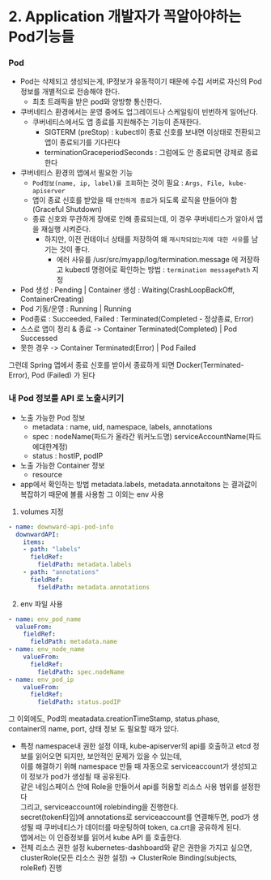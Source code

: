 # 2. Application 개발자가 꼭알아야하는 Pod기능들

### Pod

* Pod는 삭제되고 생성되는게, IP정보가 유동적이기 때문에 수집 서버로 자신의 Pod 정보를 개별적으로 전송해야 한다.
  * 최초 트래픽을 받은 pod와 양방향 통신한다.
* 쿠버네티스 환경에서는 운영 중에도 업그레이드나 스케일링이 빈번하게 일어난다.
  * 쿠버네티스에서도 앱 종료를 지원해주는 기능이 존재한다.
    * SIGTERM (preStop) : kubectl이 종료 신호를 보내면 이상태로 전환되고 앱이 종료되기를 기다린다
    * terminationGraceperiodSeconds : 그럼에도 안 종료되면 강제로 종료한다
* 쿠버네티스 환경의 앱에서 필요한 기능
  * `Pod정보(name, ip, label)를 조회`하는 것이 필요 : `Args, File, kube-apiserver`
  * 앱이 종료 신호를 받았을 때 `안전하게 종료`가 되도록 로직을 만들어야 함 (Graceful Shutdown)
  * 종료 신호와 무관하게 장애로 인해 종료되는데, 이 경우 쿠버네티스가 알아서 앱을 재실행 시켜준다.
    * 하지만, 이전 컨테이너 상태를 저장하여 왜 `재시작되었는지에 대한 사유`를 남기는 것이 좋다.
      * 에러 사유를 /usr/src/myapp/log/termination.message 에 저장하고 kubectl 명령어로 확인하는 방법 : `termination messagePath` 지정
* Pod 생성 : Pending | Container 생성 : Waiting(CrashLoopBackOff, ContainerCreating)
* Pod 기동/운영 : Running | Running
* Pod종료 : Succeeded, Failed : Terminated(Completed - 정상종료, Error)
* 스스로 앱이 정리 & 종료 -> Container Terminated(Completed) | Pod Successed
* 못한 경우 -> Container Terminated(Error) | Pod Failed

그런데 Spring 앱에서 종료 신호를 받아서 종료하게 되면 Docker(Terminated-Error), Pod (Failed) 가 된다

### 내 Pod 정보를 API 로 노출시키기

* 노출 가능한 Pod 정보
  * metadata : name, uid, namespace, labels, annotations
  * spec : nodeName(파드가 올라간 워커노드명) serviceAccountName(파드에대한계정)
  * status : hostIP, podIP
* 노출 가능한 Container 정보
  * resource
* app에서 확인하는 방법 metadata.labels, metadata.annotaitons 는 결과값이 복잡하기 때문에 볼륨 사용함 그 이외는 env 사용

1. volumes 지정

```yaml
- name: downward-api-pod-info
  downwardAPI:
    items:
    - path: "labels"
      fieldRef:
        fieldPath: metadata.labels
    - path: "annotations"
      fieldRef:
        fieldPath: metadata.annotations
```

2. env 파일 사용

```yaml
- name: env_pod_name
  valueFrom:
    fieldRef:
      fieldPath: metadata.name
- name: env_node_name
    valueFrom:
      fieldRef:
        fieldPath: spec.nodeName
- name: env_pod_ip
    valueFrom:
      fieldRef:
        fieldPath: status.podIP
```

그 이외에도, Pod의 meatadata.creationTimeStamp, status.phase,\
container의 name, port, 상태 정보 도 필요할 때가 있다.

* 특정 namespace내 권한 설정 이때, kube-apiserver의 api를 호출하고 etcd 정보를 읽어오면 되지만, 보안적인 문제가 있을 수 있는데,\
  이를 해결하기 위해 namespace 만들 때 자동으로 serviceaccount가 생성되고 이 정보가 pod가 생성될 때 공유된다.\
  같은 네임스페이스 안에 Role을 만들어서 api를 허용할 리소스 사용 범위를 설정한다\
  그리고, serviceaccount에 rolebinding을 진행한다.\
  secret(token타입)에 annotations로 serviceaccount를 연결해두면, pod가 생성될 때 쿠버네티스가 데이터를 마운팅하여 token, ca.crt을 공유하게 된다.\
  앱에서는 이 인증정보를 읽어서 kube API 를 호출한다.
* 전체 리소스 권한 설정 kubernetes-dashboard와 같은 권한을 가지고 싶으면, clusterRole(모든 리소스 권한 설정) -> ClusterRole Binding(subjects, roleRef) 진행
